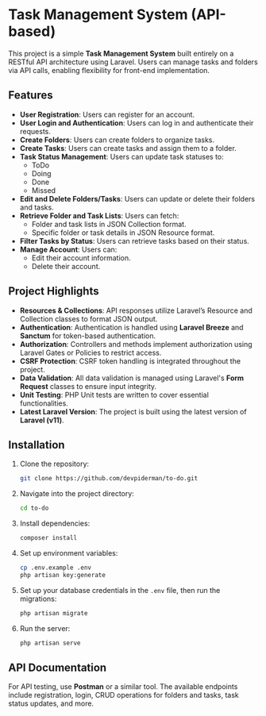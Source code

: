 
# Task Management System (API-based)

This project is a simple **Task Management System** built entirely on a RESTful API architecture using Laravel. Users can manage tasks and folders via API calls, enabling flexibility for front-end implementation.

## Features

- **User Registration**: Users can register for an account.
- **User Login and Authentication**: Users can log in and authenticate their requests.
- **Create Folders**: Users can create folders to organize tasks.
- **Create Tasks**: Users can create tasks and assign them to a folder.
- **Task Status Management**: Users can update task statuses to:
  - ToDo
  - Doing
  - Done
  - Missed
- **Edit and Delete Folders/Tasks**: Users can update or delete their folders and tasks.
- **Retrieve Folder and Task Lists**: Users can fetch:
  - Folder and task lists in JSON Collection format.
  - Specific folder or task details in JSON Resource format.
- **Filter Tasks by Status**: Users can retrieve tasks based on their status.
- **Manage Account**: Users can:
  - Edit their account information.
  - Delete their account.

## Project Highlights

- **Resources & Collections**: API responses utilize Laravel’s Resource and Collection classes to format JSON output.
- **Authentication**: Authentication is handled using **Laravel Breeze** and **Sanctum** for token-based authentication.
- **Authorization**: Controllers and methods implement authorization using Laravel Gates or Policies to restrict access.
- **CSRF Protection**: CSRF token handling is integrated throughout the project.
- **Data Validation**: All data validation is managed using Laravel's **Form Request** classes to ensure input integrity.
- **Unit Testing**: PHP Unit tests are written to cover essential functionalities.
- **Latest Laravel Version**: The project is built using the latest version of **Laravel (v11)**.

## Installation

1. Clone the repository:
   ```bash
   git clone https://github.com/devpiderman/to-do.git
   ```
2. Navigate into the project directory:
   ```bash
   cd to-do
   ```
3. Install dependencies:
   ```bash
   composer install
   ```
4. Set up environment variables:
   ```bash
   cp .env.example .env
   php artisan key:generate
   ```
5. Set up your database credentials in the `.env` file, then run the migrations:
   ```bash
   php artisan migrate
   ```
6. Run the server:
   ```bash
   php artisan serve
   ```

## API Documentation

For API testing, use **Postman** or a similar tool. The available endpoints include registration, login, CRUD operations for folders and tasks, task status updates, and more.
